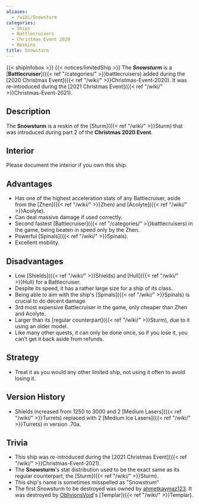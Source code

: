 ```yaml
---
aliases:
  - /wiki/Snowsturm
categories:
  - Ships
  - Battlecruisers
  - Christmas Event 2020
  - Reskins
title: Snowsturm
---
```


{{< shipInfobox >}} {{< notices/limitedShip >}} The **_Snowsturm_** is a [**Battlecruiser**]({{< ref "/categories/" >}}battlecruisers) added during the [2020 Christmas Event]({{< ref "/wiki/" >}}Christmas-Event-2020). It was re-introduced during the [2021 Christmas Event]({{< ref "/wiki/" >}}Christmas-Event-2021).

## Description

The **Snowsturm** is a reskin of the [Sturm]({{< ref "/wiki/" >}}Sturm) that was introduced during part 2 of the **Christmas 2020 Event**.

## Interior

Please document the interior if you own this ship.

## Advantages

- Has one of the highest acceleration stats of any Battlecruiser, aside from the [Zhen]({{< ref "/wiki/" >}}Zhen) and [Acolyte]({{< ref "/wiki/" >}}Acolyte).
- Can deal massive damage if used correctly.
- Second fastest [Battlecruiser]({{< ref "/categories/" >}}battlecruisers) in the game, being beaten in speed only by the Zhen.
- Powerful [Spinals]({{< ref "/wiki/" >}}Spinals).
- Excellent mobility.

## Disadvantages

- Low [Shields]({{< ref "/wiki/" >}}Shields) and [Hull]({{< ref "/wiki/" >}}Hull) for a Battlecruiser.
- Despite its speed, it has a rather large size for a ship of its class.
- Being able to aim with the ship's [Spinals]({{< ref "/wiki/" >}}Spinals) is crucial to do decent damage.
- 3rd most expensive Battlecruiser in the game, only cheaper than Zhen and Acolyte.
- Larger than its [regular counterpart]({{< ref "/wiki/" >}}Sturm), due to it using an older model.
- Like many other quests, it can only be done once, so if you lose it, you can't get it back aside from refunds.

## Strategy

- Treat it as you would any other limited ship, not using it often to avoid losing it.

## Version History

- Shields increased from 1250 to 3000 and 2 [Medium Lasers]({{< ref "/wiki/" >}}Turrets) replaced with 2 [Medium Ice Lasers]({{< ref "/wiki/" >}}Turrets) in version .70a.

## Trivia

- This ship was re-introduced during the [2021 Christmas Event]({{< ref "/wiki/" >}}Christmas-Event-2021).
- The **Snowsturm**'s stat distribution used to be the exact same as its regular counterpart, the [Sturm]({{< ref "/wiki/" >}}Sturm).
- This ship's name is sometimes misspelled as "Snow*strum*"
- The first Snowsturm to be destroyed was owned by [ahmetkaymaz123](https://www.roblox.com/users/277029989/profile). It was destroyed by [OblivionsVoid](https://www.roblox.com/users/1948588581/profile)'s [Templar]({{< ref "/wiki/" >}}Templar).
